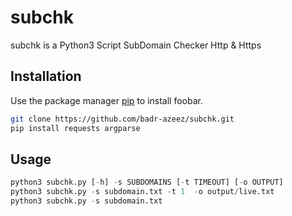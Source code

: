 # subchk

subchk is a Python3 Script SubDomain Checker Http & Https

## Installation

Use the package manager [pip](https://pip.pypa.io/en/stable/) to install foobar.

```bash
git clone https://github.com/badr-azeez/subchk.git
pip install requests argparse
```

## Usage

```python
python3 subchk.py [-h] -s SUBDOMAINS [-t TIMEOUT] [-o OUTPUT]
python3 subchk.py -s subdomain.txt -t 1  -o output/live.txt 
python3 subchk.py -s subdomain.txt 
